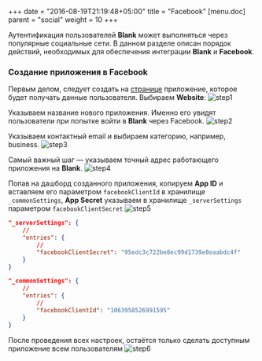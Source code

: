 +++
date = "2016-08-19T21:19:48+05:00"
title = "Facebook"
[menu.doc]
    parent = "social"
    weight = 10
+++

Аутентификация пользователей **Blank** может выполняться через популярные социальные сети.
В данном разделе описан порядок действий, необходимых для обеспечения интеграции **Blank** и **Facebook**.

### Создание приложения в Facebook

Первым делом, следует создать на [странице](https://developers.facebook.com/apps) приложение, которое будет получать данные пользователя.
Выбираем **Website**:
![step1](/img/facebook/step1.png)

Указываем название нового приложения. Именно его увидят пользователи при попытке войти в **Blank** через Facebook.
![step2](/img/facebook/step2.png)

Указываем контактный email и выбираем категорию, например, business.
![step3](/img/facebook/step3.png)

Самый важный шаг&nbsp;&mdash; указываем точный адрес работающего приложения на **Blank**.
![step4](/img/facebook/step4.png)

Попав на дашборд созданного приложения, копируем **App ID** и вставляем его параметром `facebookClientId` в хранилище `_commonSettings`,
**App Secret** указываем в хранилище `_serverSettings` параметром `facebookClientSecret`
![step5](/img/facebook/step5.png)

```JSON
"_serverSettings": {
    //
    "entries": {
        //
        "facebookClientSecret": "95edc3c722be8ec99d1739e8eaabdc4f"
    }
}
```

```JSON
"_commonSettings": {
    //
    "entries": {
        //
        "facebookClientId": "1063958526991595"
    }
}
```

После проведения всех настроек, остаётся только сделать доступным приложение всем пользователям
![step6](/img/facebook/step6.png)